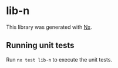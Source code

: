 # lib-n

This library was generated with [Nx](https://nx.dev).

## Running unit tests

Run `nx test lib-n` to execute the unit tests.
